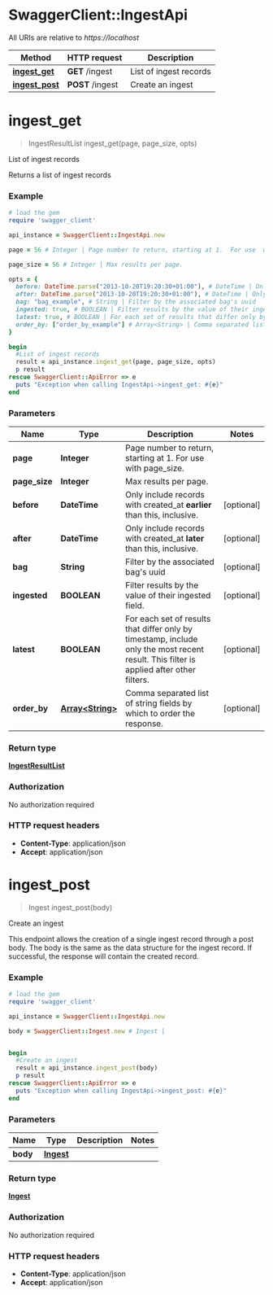 # SwaggerClient::IngestApi

All URIs are relative to *https://localhost*

Method | HTTP request | Description
------------- | ------------- | -------------
[**ingest_get**](IngestApi.md#ingest_get) | **GET** /ingest | List of ingest records
[**ingest_post**](IngestApi.md#ingest_post) | **POST** /ingest | Create an ingest


# **ingest_get**
> IngestResultList ingest_get(page, page_size, opts)

List of ingest records

Returns a list of ingest records 

### Example
```ruby
# load the gem
require 'swagger_client'

api_instance = SwaggerClient::IngestApi.new

page = 56 # Integer | Page number to return, starting at 1.  For use  with page_size. 

page_size = 56 # Integer | Max results per page. 

opts = { 
  before: DateTime.parse("2013-10-20T19:20:30+01:00"), # DateTime | Only include records with created_at **earlier**  than this, inclusive. 
  after: DateTime.parse("2013-10-20T19:20:30+01:00"), # DateTime | Only include records with created_at **later**  than this, inclusive. 
  bag: "bag_example", # String | Filter by the associated bag's uuid 
  ingested: true, # BOOLEAN | Filter results by the value of their ingested field. 
  latest: true, # BOOLEAN | For each set of results that differ only by timestamp, include only the most recent result. This filter is applied after other filters. 
  order_by: ["order_by_example"] # Array<String> | Comma separated list of string fields by which to order the response. 
}

begin
  #List of ingest records
  result = api_instance.ingest_get(page, page_size, opts)
  p result
rescue SwaggerClient::ApiError => e
  puts "Exception when calling IngestApi->ingest_get: #{e}"
end
```

### Parameters

Name | Type | Description  | Notes
------------- | ------------- | ------------- | -------------
 **page** | **Integer**| Page number to return, starting at 1.  For use  with page_size.  | 
 **page_size** | **Integer**| Max results per page.  | 
 **before** | **DateTime**| Only include records with created_at **earlier**  than this, inclusive.  | [optional] 
 **after** | **DateTime**| Only include records with created_at **later**  than this, inclusive.  | [optional] 
 **bag** | **String**| Filter by the associated bag&#39;s uuid  | [optional] 
 **ingested** | **BOOLEAN**| Filter results by the value of their ingested field.  | [optional] 
 **latest** | **BOOLEAN**| For each set of results that differ only by timestamp, include only the most recent result. This filter is applied after other filters.  | [optional] 
 **order_by** | [**Array&lt;String&gt;**](String.md)| Comma separated list of string fields by which to order the response.  | [optional] 

### Return type

[**IngestResultList**](IngestResultList.md)

### Authorization

No authorization required

### HTTP request headers

 - **Content-Type**: application/json
 - **Accept**: application/json



# **ingest_post**
> Ingest ingest_post(body)

Create an ingest

This endpoint allows the creation of a single ingest record through a post body.  The body is the same as the data structure for the ingest record.  If successful, the response will contain the created record. 

### Example
```ruby
# load the gem
require 'swagger_client'

api_instance = SwaggerClient::IngestApi.new

body = SwaggerClient::Ingest.new # Ingest | 


begin
  #Create an ingest
  result = api_instance.ingest_post(body)
  p result
rescue SwaggerClient::ApiError => e
  puts "Exception when calling IngestApi->ingest_post: #{e}"
end
```

### Parameters

Name | Type | Description  | Notes
------------- | ------------- | ------------- | -------------
 **body** | [**Ingest**](Ingest.md)|  | 

### Return type

[**Ingest**](Ingest.md)

### Authorization

No authorization required

### HTTP request headers

 - **Content-Type**: application/json
 - **Accept**: application/json




